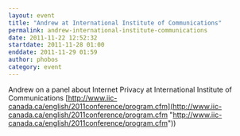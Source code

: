 ```yaml
---
layout: event
title: "Andrew at International Institute of Communications"
permalink: andrew-international-institute-communications
date: 2011-11-22 12:52:32
startdate: 2011-11-28 01:00
enddate: 2011-11-29 01:59
author: phobos
category: event
---
```


Andrew on a panel about Internet Privacy at International Institute of Communications [http://www.iic-canada.ca/english/2011conference/program.cfm](http://www.iic-canada.ca/english/2011conference/program.cfm "http://www.iic-canada.ca/english/2011conference/program.cfm"))
